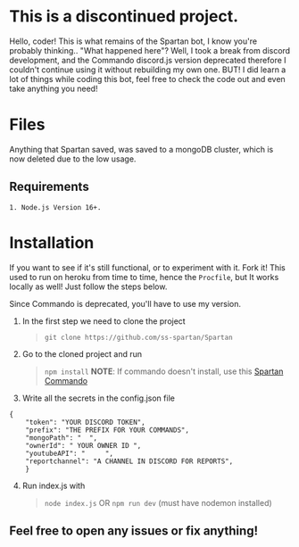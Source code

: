 # This is a discontinued project.

Hello, coder! This is what remains of the Spartan bot, I know you're probably thinking.. "What happened here"? Well, I took a break from discord development, and the Commando discord.js version deprecated therefore I couldn't continue using it without rebuilding my own one. BUT! I did learn a lot of things while coding this bot, feel free to check the code out and even take anything you need!


# Files

Anything that Spartan saved, was saved to a mongoDB cluster, which is now deleted due to the low usage.

## Requirements
  	1. Node.js Version 16+.

# Installation

If you want to see if it's still functional, or to experiment with it. Fork it! This used to run on heroku from time to time, hence the `Procfile`, but It works locally as well! Just follow the steps below. 

Since Commando is deprecated, you'll have to use my version.
   
   1. In the first step we need to clone the project
	   >`git clone https://github.com/ss-spartan/Spartan`
   2. Go to the cloned project and run
       > `npm install`
		**NOTE**: If commando doesn't install, use this [Spartan Commando](https://github.com/ss-spartan/SpartanCommando.git)
   3. Write all the secrets in the config.json file
       >

    {
        "token": "YOUR DISCORD TOKEN",
        "prefix": "THE PREFIX FOR YOUR COMMANDS",
        "mongoPath": "  ",
        "ownerId": " YOUR OWNER ID ",
        "youtubeAPI": "     ",
        "reportchannel": "A CHANNEL IN DISCORD FOR REPORTS",
        }

  4. Run index.js with
      > `node index.js`
      > OR
      >`npm run dev` (must have nodemon installed)



## Feel free to open any issues or fix anything!
